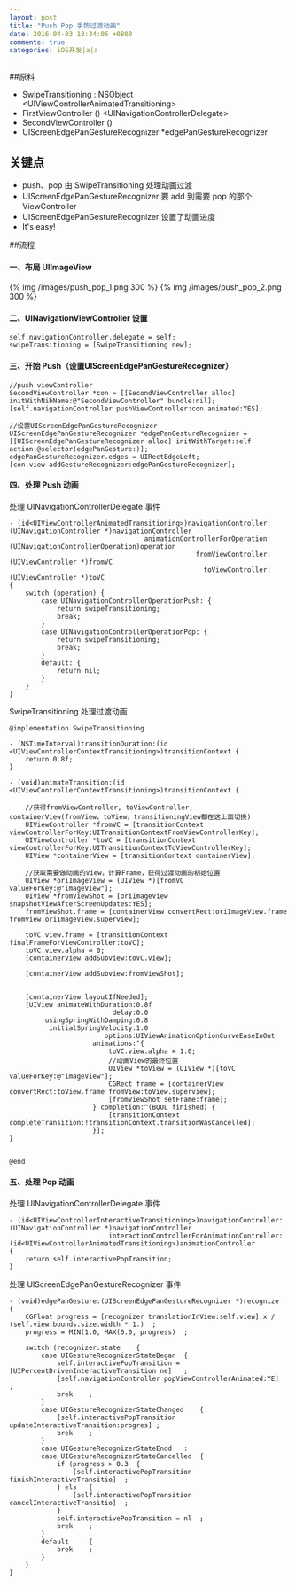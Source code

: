 ```yaml
---
layout: post
title: "Push Pop 手势过渡动画"
date: 2016-04-03 18:34:06 +0800
comments: true
categories: iOS开发|a|a
---
```

##原料
* SwipeTransitioning : NSObject <UIViewControllerAnimatedTransitioning\>
* FirstViewController () <UINavigationControllerDelegate\>
* SecondViewController ()
* UIScreenEdgePanGestureRecognizer *edgePanGestureRecognizer

## 关键点
* push、pop 由 SwipeTransitioning 处理动画过渡
* UIScreenEdgePanGestureRecognizer 要 add 到需要 pop 的那个ViewController
* UIScreenEdgePanGestureRecognizer 设置了动画进度
* It's easy!

##流程
#### 一、布局 UIImageView
{% img /images/push_pop_1.png 300 %} 
{% img /images/push_pop_2.png 300 %}

#### 二、UINavigationViewController 设置

	self.navigationController.delegate = self;
    swipeTransitioning = [SwipeTransitioning new];
    
#### 三、开始 Push（设置UIScreenEdgePanGestureRecognizer）
	
	//push viewController
    SecondViewController *con = [[SecondViewController alloc] initWithNibName:@"SecondViewController" bundle:nil];
    [self.navigationController pushViewController:con animated:YES];
    
    //设置UIScreenEdgePanGestureRecognizer
    UIScreenEdgePanGestureRecognizer *edgePanGestureRecognizer = [[UIScreenEdgePanGestureRecognizer alloc] initWithTarget:self action:@selector(edgePanGesture:)];
    edgePanGestureRecognizer.edges = UIRectEdgeLeft;
    [con.view addGestureRecognizer:edgePanGestureRecognizer];

#### 四、处理 Push 动画
处理 UINavigationControllerDelegate 事件

    - (id<UIViewControllerAnimatedTransitioning>)navigationController:(UINavigationController *)navigationController
                                      animationControllerForOperation:(UINavigationControllerOperation)operation
                                                   fromViewController:(UIViewController *)fromVC
                                                     toViewController:(UIViewController *)toVC
    {
        switch (operation) {
            case UINavigationControllerOperationPush: {
                return swipeTransitioning;
                break;
            }
            case UINavigationControllerOperationPop: {
                return swipeTransitioning;
                break;
            }
            default: {
                return nil;
            }
        }
    }
    
SwipeTransitioning 处理过渡动画
  
    @implementation SwipeTransitioning

    - (NSTimeInterval)transitionDuration:(id <UIViewControllerContextTransitioning>)transitionContext {
        return 0.8f;
    }

    - (void)animateTransition:(id <UIViewControllerContextTransitioning>)transitionContext {
    
    	//获得fromViewController, toViewController, containerView(fromView，toView，transitioningView都在这上面切换)
        UIViewController *fromVC = [transitionContext viewControllerForKey:UITransitionContextFromViewControllerKey];
        UIViewController *toVC = [transitionContext viewControllerForKey:UITransitionContextToViewControllerKey];
        UIView *containerView = [transitionContext containerView];
        
        //获取需要做动画的View，计算Frame，获得过渡动画的初始位置
        UIView *oriImageView = (UIView *)[fromVC valueForKey:@"imageView"];
        UIView *fromViewShot = [oriImageView snapshotViewAfterScreenUpdates:YES];
        fromViewShot.frame = [containerView convertRect:oriImageView.frame fromView:oriImageView.superview];

        toVC.view.frame = [transitionContext finalFrameForViewController:toVC];
        toVC.view.alpha = 0;
        [containerView addSubview:toVC.view];
        
        [containerView addSubview:fromViewShot];
        
        
        [containerView layoutIfNeeded];
        [UIView animateWithDuration:0.8f
                              delay:0.0
             usingSpringWithDamping:0.8
              initialSpringVelocity:1.0
                            options:UIViewAnimationOptionCurveEaseInOut
                         animations:^{
                             toVC.view.alpha = 1.0;
                             //动画View的最终位置
                             UIView *toView = (UIView *)[toVC valueForKey:@"imageView"];
                             CGRect frame = [containerView convertRect:toView.frame fromView:toView.superview];
                             [fromViewShot setFrame:frame];
                         } completion:^(BOOL finished) {
                             [transitionContext completeTransition:!transitionContext.transitionWasCancelled];
                         }];
    }


    @end

#### 五、处理 Pop 动画
处理 UINavigationControllerDelegate 事件

	- (id<UIViewControllerInteractiveTransitioning>)navigationController:(UINavigationController *)navigationController
	                         interactionControllerForAnimationController:(id<UIViewControllerAnimatedTransitioning>)animationController
	{
	    return self.interactivePopTransition;
	}
	
处理	UIScreenEdgePanGestureRecognizer 事件
	
	- (void)edgePanGesture:(UIScreenEdgePanGestureRecognizer *)recognize 	{
	    CGFloat progress = [recognizer translationInView:self.view].x / (self.view.bounds.size.width * 1.)	;
	    progress = MIN(1.0, MAX(0.0, progress)	;
	  	 
	    switch (recognizer.state 	{
	        case UIGestureRecognizerStateBegan 	{
	            self.interactivePopTransition = [UIPercentDrivenInteractiveTransition ne]	;
	            [self.navigationController popViewControllerAnimated:YE]	;
	            brek	;
	       	}
	        case UIGestureRecognizerStateChanged 	{
	            [self.interactivePopTransition updateInteractiveTransition:progres]	;
	            brek	;
	       	}
	        case UIGestureRecognizerStateEndd	:
	        case UIGestureRecognizerStateCancelled 	{
	            if (progress > 0.3 	{
	                [self.interactivePopTransition finishInteractiveTransitio]	;
	            } els 	{
	                [self.interactivePopTransition cancelInteractiveTransitio]	;
	           	}
	            self.interactivePopTransition = nl	;
	            brek	;
	       	}
	        default 	{
	            brek	;
	       	}
	   	}
	}
